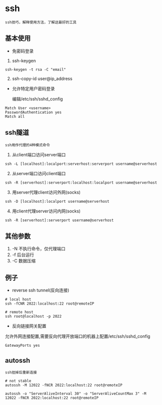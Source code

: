 # ssh

	ssh技巧，解释使用方法，了解这最好的工具

## 基本使用
* 免密码登录

1. ssh-keygen
```shell
ssh-keygen -t rsa -C "email"
```

2. ssh-copy-id user@ip_address

* 允许特定用户密码登录

	编辑/etc/ssh/sshd_config
```
Match User <username>
PasswordAuthentication yes
Match all
```

## ssh隧道
	ssh用作代理的4种模式命令
1. 从client端口访问server端口
```shell
ssh -L [localhost]:localport:serverhost:serverport username@serverhost
```
2. 从server端口访问client端口
```shell
ssh -R [serverhost]:serverport:localhost:localport username@serverhost
```
3. 用server代理client访问外网(socks)
```shell
ssh -D [localhost]:localport username@serverhost
```
4. 用client代理server访问内网(socks)
```shell
ssh -R [serverhost]:serverport username@serverhost
```

## 其他参数
1. -N 不执行命令，仅代理端口
2. -f 后台运行
3. -C 数据压缩

## 例子
* reverse ssh tunnel(反向连接)
```shell
# local host
ssh -fCNR 2022:localhost:22 root@remoteIP
```
```shell
# remote host
ssh root@localhost -p 2022
```
* 反向链接网关配置

允许外网连接配置,需要反向代理开放端口的机器上配置/etc/ssh/sshd_config
```config
GatewayPorts yes
```

## autossh

	ssh挂掉后重新连接
```shell
# not stable
autossh -M 12022 -fNCR 2022:localhost:22 root@remoteIP
```
```shell
autossh -o "ServerAliveInterval 30" -o "ServerAliveCountMax 3" -M 12022 -fNCR 2022:localhost:22 root@remoteIP
```